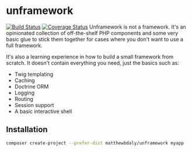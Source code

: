# unframework
[![Build Status](https://travis-ci.org/matthewbdaly/unframework.svg?branch=master)](https://travis-ci.org/matthewbdaly/unframework)
[![Coverage Status](https://coveralls.io/repos/github/matthewbdaly/unframework/badge.svg?branch=master)](https://coveralls.io/github/matthewbdaly/unframework?branch=master)
Unframework is not a framework. It's an opinionated collection of off-the-shelf PHP components and some very basic glue to stick them together for cases where you don't want to use a full framework.

It's also a learning experience in how to build a small framework from scratch. It doesn't contain everything you need, just the basics such as:

* Twig templating
* Caching
* Doctrine ORM
* Logging
* Routing
* Session support
* A basic interactive shell

Installation
------------

```bash
composer create-project --prefer-dist matthewbdaly/unframework myapp
```
